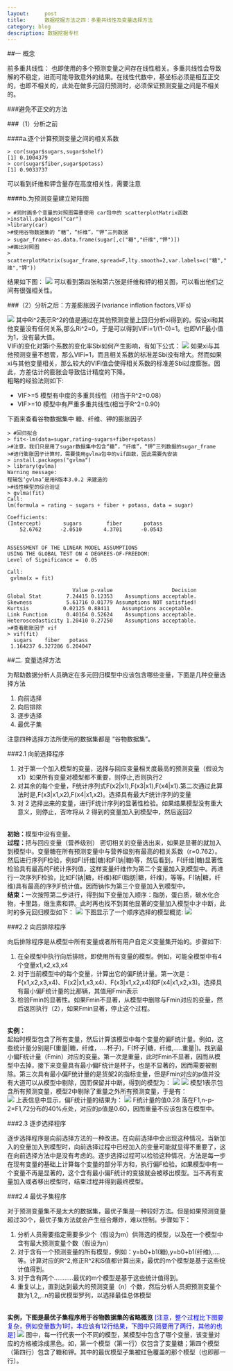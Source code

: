 ```yaml
---
layout:     post
title:      数据挖掘方法之四：多重共线性及变量选择方法
category: blog
description: 数据挖掘专栏
--- 
```


##一 概念    

  前多重共线性： 也即使用的多个预测变量之间存在线性相关。多重共线性会导致解的不稳定，进而可能导致意外的结果。在线性代数中，基坐标必须是相互正交的，也即不相关的，此处在做多元回归预测时，必须保证预测变量之间是不相关的。

###避免不正交的方法

###（1）分析之前
      
####a.逐个计算预测变量之间的相关系数

    > cor(sugar$sugars,sugar$shelf)  
    [1] 0.1004379  
    > cor(sugar$fiber,sugar$potass)  
    [1] 0.9033737  

可以看到纤维和钾含量存在高度相关性，需要注意

####b.为预测变量建立矩阵图

    > #同时画多个变量的对照图需要使用 car包中的 scatterplotMatrix函数  
    >install.packages("car")  
    >library(car)  
    >#使用谷物数据集的 “糖”，“纤维”，“钾”三列数据  
    > sugar_frame<-as.data.frame(sugar[,c("糖","纤维","钾")])  
    >#画出对照图  
    > scatterplotMatrix(sugar_frame,spread=F,lty.smooth=2,var.labels=c("糖","纤维","钾"))  
结果如下图：
<img src="/images/blog/muitllinerandselect1.png">
可以看到第四张和第六张是纤维和钾的相关图，可以看出他们之间有很强相关性。

###（2）分析之后：方差膨胀因子(variance inflation factors,VIFs)

<img src="/images/blog/muitllinerandselect2.png">
其中Ri^2表示R^2的值是通过在其他预测变量上回归分析xi得到的。假设xi和其他变量没有任何关系,那么Ri^2=0，于是可以得到VIFi=1/(1-0)=1。也即VIF最小值为1，没有最大值。<br>
VIFi的变化对第i个系数的变化率Sbi如何产生影响，有如下公式：
<img src="/images/blog/muitllinerandselect3.png">
如果xi与其他预测变量不想管，那么VIFi=1，而且相关系数的标准差Sbi没有增大。然而如果xi与其他变量相关，那么较大的VIFi值会使得相关系数的标准差Sbi过度膨胀。因此，方差估计的膨胀会导致估计精度的下降。<br>
粗略的经验法则如下:<ul><li> VIF>=5    模型有中度的多重共线性（相当于R^2=0.08）</li><li>VIF>=10  模型中有严重多重共线性(相当于R^2=0.90)</li></ul>
下面来查看谷物数据集中 糖、纤维、钾的膨胀因子

    > #回归拟合  
    > fit<-lm(data=sugar,rating~sugars+fiber+potass)  
    >#注意，我们只是用了sugar数据集中包含“糖”，“纤维”，“钾”三列数据的sugar_frame  
    >#进行膨胀因子计算时，需要使用gvlma包中的vif函数，因此需要先安装  
    > install.packages("gvlma")  
    > library(gvlma)  
    Warning message:  
    程辑包‘gvlma’是用R版本3.0.2 来建造的   
    >#线性模型的综合验证  
    > gvlma(fit)  
    Call:  
    lm(formula = rating ~ sugars + fiber + potass, data = sugar)  
  
    Coefficients:  
    (Intercept)       sugars        fiber       potass    
        52.6762      -2.0510       4.3701      -0.0543    
  
  
    ASSESSMENT OF THE LINEAR MODEL ASSUMPTIONS  
    USING THE GLOBAL TEST ON 4 DEGREES-OF-FREEDOM:  
    Level of Significance =  0.05   
  
    Call:  
     gvlma(x = fit)   
  
                         Value p-value                   Decision  
    Global Stat        7.24415 0.12353    Assumptions acceptable.  
    Skewness           5.61716 0.01779 Assumptions NOT satisfied!  
    Kurtsis           0.02125 0.88411    Assumptions acceptable.  
    Link Function      0.40164 0.52624    Assumptions acceptable.  
    Heteroscedasticity 1.20410 0.27250    Assumptions acceptable.  
    >#查看膨胀因子 vif  
    > vif(fit)  
      sugars    fiber   potass   
     1.164237 6.327286 6.204047  

##二.  变量选择方法

为帮助数据分析人员确定在多元回归模型中应该包含哪些变量，下面是几种变量选择方法
<ol>
<li>向前选择</li>
<li>向后排除</li>
<li>逐步选择</li>
<li>最优子集</li>
</ol>
注意四种选择方法所使用的数据集都是 “谷物数据集”。

###2.1   向前选择程序

<ol><li>对于第一个加入模型的变量，选择与回应变量相关度最高的预测变量（假设为x1）如果所有变量对模型都不重要，则停止,否则执行2</li>
<li>对其余的每个变量，F统计序列式F(x2|x1),F(x3|x1),F(x4|x1).第二次通过此算法时是,F(x3|x1,x2),F(x4|x1,x2)。选择具有最大F统计序列的变量</li>
<li>对 2 选择出来的变量，进行F统计序列的显著性检验。如果结果模型没有重大意义，则停止，否咋将从 2 得到的变量加入到模型中，然后返回2</li>
</ol>
<br>
<B>初始：</B>模型中没有变量。<br>
<B>过程：</B>把与回应变量（营养级别） 密切相关的变量选出来，如果是显著的就加入到模型中。变量糖在所有预测变量中与营养级别有最高的相关系数（r=0.762）。然后进行序列F检验，例如F(纤维|糖)和F(钠|糖)等，然后看到，F(纤维|糖)显著性检验具有最高的F统计序列值，这样变量纤维作为第二个变量加入到模型中。再进行一次序列F检验，比如F(钠|糖，纤维)和F(脂肪|糖，纤维)，等等。F(钠|糖，纤维)具有最高的序列F统计值。因而钠作为第三个变量加入到模型中。<br>
<B>结束：</B>一次按照第二步进行，得到如下变量加入顺序：脂肪，蛋白质，碳水化合物，卡里路，维生素和钾。此时再也找不到其他显著的变量加入模型中才中断，此时的多元回归模型如下：
<img src="/images/blog/muitllinerandselect4.png">
下图显示了一个顺序选择的模型概览:
<img src="/images/blog/muitllinerandselect5.png">

###2.2 向后排除程序

向后排除程序是从模型中所有变量或者所有用户自定义变量集开始的。步骤如下:
<ol>
<li>在全模型中执行向后排除，即使用所有变量的模型。例如，可能全模型中有4个变量x1,x2,x3,x4</li>
<li>对于当前模型中的每个变量，计算出它的偏F统计量。第一次是：F(x1,x2,x3,x4)、F(x2|x1,x3,x4)、F(x3|x1,x2,x4)和F(x4|x1,x2,x3)。选择具有最小偏F统计量的比那辆，其值用Fmin表示</li>
<li>检验Fmin的显著性。如果Fmin不显著，从模型中删除与Fmin对应的变量，然后返回执行（2），如果Fmin显著，停止这个过程。</li>
</ol>
<br>
<B>实例：</B><br>
起始时模型包含了所有变量，然后计算该模型中每个变量的偏F统计量。例如，这些统计量分别是F(重量|糖，纤维，....杯子)，F(杯子|糖，纤维,.....重量|)。找到最小偏F统计量（Fmin）对应的变量。第一次是重量，此时Fmin不显著，因而从模型中去掉，接下来变量具有最小偏F统计是杯子，也是不显著的，因而需要被剔除。第三次具有最小偏F统计量的是货架2的指标变量，但是Fmin对应的p值并没有大道可以从模型中剔除，因而保留并中断。得到的模型为：
<img src="/images/blog/muitllinerandselect6.png">
<img src="/images/blog/muitllinerandselect7.png">
模型1表示包含所有预测变量，模型2中剔除了重量之外所有预测变量，于是有：<br>
<img src="/images/blog/muitllinerandselect8.png">
上表信息中显示，偏F统计量的结果为：
<img src="/images/blog/muitllinerandselect9.png">
F统计量的值0.28 落在F1,n-p-2=F1,72分布的40%点处，对应的p值是0.60，因而重量不应该包含在模型中。

###2.3 逐步选择程序

 逐步选择程序是向前选择方法的一种改进。在向前选择中会出现这种情况，当新加入的变量加入到模型时，向前选择过程中已经加入的变量可能就显得不重要了，这在向前选择方法中是没有考虑的。逐步选择过程可以检验这种情况，方法是每一步在现有变量的基础上计算每个变量的部分平方和，执行偏F检验。如果模型中有一个变量不再是显著的，这个含有最小偏F统计的变狼就会被移出模型。当不再有变量加入或者移出模型时，结束过程并得到最终模型。

###2.4  最优子集程序

对于预测变量集不是太大的数据集，最优子集是一种较好方法。但是如果预测变量超过30个，最优子集方法就会产生组合爆炸，难以控制。步骤如下：
<ol>
<li>分析人员需要指定需要多少个（假设为m）供筛选的模型，以及在一个模型中含有最大预测变量个数（假设为n）</li>
<li>对于含有一个预测变量的所有模型，例如：y=b0+b1(糖),y=b0+b1(纤维),....等。计算对应的R^2,修正R^2和S值都计算出来，最优的m个模型是基于这些统计值得到。</li>
<li>对于含有两个...........最优的m个模型是基于这些统计值得到。</li>
<li>重复以上，直到达到最大的预测变量（n）个数，然后分析人员把预测变量个数为1,2,,..n的最优模型罗列，以选择最佳总体模型</li>
</ol>
<br>
<B>实例，下图是最优子集程序用于谷物数据集的省略概览</B>
<font color="blue">[注意，整个过程比下图要复杂，例如变量数为1时，本应该有12行结果，下图中只简要用了两行，其他的也是]</font>
<img src="/images/blog/muitllinerandselect10.png">
图中，每一行代表一个不同的模型，某模型中包含了哪个变量，该变量对应的方格被涂成黑色。如，第一个模型（第一行）仅包含了变量糖；第四个模型（第四行）包含了糖和钾。其中的最优模型子集被红色覆盖的那个模型（也即那一行）。


